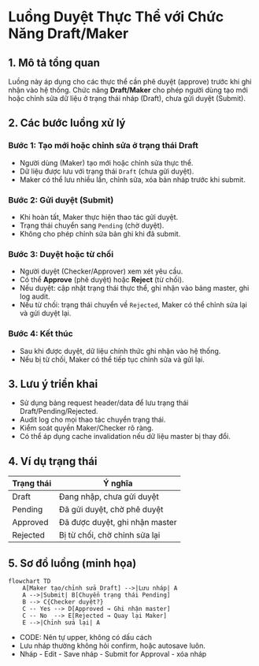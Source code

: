 # Luồng Duyệt Thực Thể với Chức Năng Draft/Maker

## 1. Mô tả tổng quan
Luồng này áp dụng cho các thực thể cần phê duyệt (approve) trước khi ghi nhận vào hệ thống. Chức năng **Draft/Maker** cho phép người dùng tạo mới hoặc chỉnh sửa dữ liệu ở trạng thái nháp (Draft), chưa gửi duyệt (Submit).

## 2. Các bước luồng xử lý

### Bước 1: Tạo mới hoặc chỉnh sửa ở trạng thái Draft
- Người dùng (Maker) tạo mới hoặc chỉnh sửa thực thể.
- Dữ liệu được lưu với trạng thái `Draft` (chưa gửi duyệt).
- Maker có thể lưu nhiều lần, chỉnh sửa, xóa bản nháp trước khi submit.

### Bước 2: Gửi duyệt (Submit)
- Khi hoàn tất, Maker thực hiện thao tác gửi duyệt.
- Trạng thái chuyển sang `Pending` (chờ duyệt).
- Không cho phép chỉnh sửa bản ghi khi đã submit.

### Bước 3: Duyệt hoặc từ chối
- Người duyệt (Checker/Approver) xem xét yêu cầu.
- Có thể **Approve** (phê duyệt) hoặc **Reject** (từ chối).
- Nếu duyệt: cập nhật trạng thái thực thể, ghi nhận vào bảng master, ghi log audit.
- Nếu từ chối: trạng thái chuyển về `Rejected`, Maker có thể chỉnh sửa lại và gửi duyệt lại.

### Bước 4: Kết thúc
- Sau khi được duyệt, dữ liệu chính thức ghi nhận vào hệ thống.
- Nếu bị từ chối, Maker có thể tiếp tục chỉnh sửa và gửi lại.

## 3. Lưu ý triển khai
- Sử dụng bảng request header/data để lưu trạng thái Draft/Pending/Rejected.
- Audit log cho mọi thao tác chuyển trạng thái.
- Kiểm soát quyền Maker/Checker rõ ràng.
- Có thể áp dụng cache invalidation nếu dữ liệu master bị thay đổi.

## 4. Ví dụ trạng thái
| Trạng thái   | Ý nghĩa                        |
|--------------|-------------------------------|
| Draft        | Đang nhập, chưa gửi duyệt      |
| Pending      | Đã gửi duyệt, chờ phê duyệt    |
| Approved     | Đã được duyệt, ghi nhận master |
| Rejected     | Bị từ chối, chờ chỉnh sửa lại  |

## 5. Sơ đồ luồng (minh họa)

```mermaid
flowchart TD
    A[Maker tạo/chỉnh sửa Draft] -->|Lưu nháp| A
    A -->|Submit| B[Chuyển trạng thái Pending]
    B --> C{Checker duyệt?}
    C -- Yes --> D[Approved → Ghi nhận master]
    C -- No  --> E[Rejected → Quay lại Maker]
    E -->|Chỉnh sửa lại| A
```

- CODE: Nên tự upper, không có dấu cách
- Lưu nháp thường không hỏi confirm, hoặc autosave luôn.
- Nháp - Edit - Save nháp - Submit for Approval - xóa nháp
